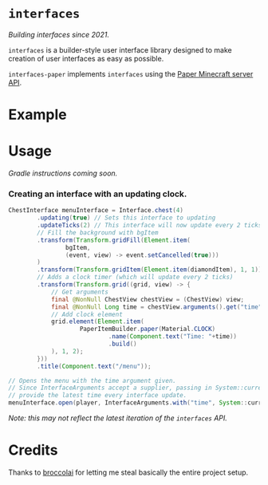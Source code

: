 # `interfaces`

_Building interfaces since 2021._

`interfaces` is a builder-style user interface library designed to make creation of user interfaces as easy as possible.

`interfaces-paper` implements `interfaces` using the [Paper Minecraft server API](https://papermc.io).

# Example

# Usage

_Gradle instructions coming soon._

### Creating an interface with an updating clock.

```java
ChestInterface menuInterface = Interface.chest(4)
        .updating(true) // Sets this interface to updating
        .updateTicks(2) // This interface will now update every 2 ticks
        // Fill the background with bgItem
        .transform(Transform.gridFill(Element.item(
                bgItem,
                (event, view) -> event.setCancelled(true)))
        )
        .transform(Transform.gridItem(Element.item(diamondItem), 1, 1)) // Add an item and x=1 y=1
        // Adds a clock timer (which will update every 2 ticks)
        .transform(Transform.grid((grid, view) -> {
            // Get arguments
            final @NonNull ChestView chestView = (ChestView) view;
            final @NonNull Long time = chestView.arguments().get("time");
            // Add clock element
            grid.element(Element.item(
                    PaperItemBuilder.paper(Material.CLOCK)
                            .name(Component.text("Time: "+time))
                            .build()
            ), 1, 2);
        }))
        .title(Component.text("/menu"));

// Opens the menu with the time argument given.
// Since InterfaceArguments accept a supplier, passing in System::currentTimeMillis will
// provide the latest time every interface update.
menuInterface.open(player, InterfaceArguments.with("time", System::currentTimeMillis));
```

_Note: this may not reflect the latest iteration of the `interfaces` API._

# Credits

Thanks to [broccolai](https://github.com/broccolai) for letting me steal basically the entire project setup.
